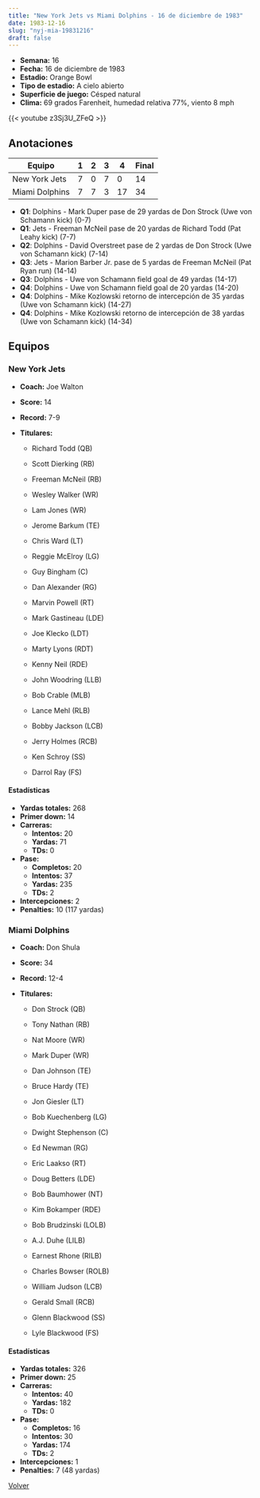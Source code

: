 ```yaml
---
title: "New York Jets vs Miami Dolphins - 16 de diciembre de 1983"
date: 1983-12-16
slug: "nyj-mia-19831216"
draft: false
---
```


- **Semana:** 16
- **Fecha:** 16 de diciembre de 1983
- **Estadio:** Orange Bowl
- **Tipo de estadio:** A cielo abierto
- **Superficie de juego:** Césped natural
- **Clima:** 69 grados Farenheit, humedad relativa 77%, viento 8 mph


{{< youtube z3Sj3U_ZFeQ >}}


## Anotaciones
| Equipo | 1 | 2 | 3 | 4 | Final |
|--------|---|---|---|---|-------|
| New York Jets  | 7 | 0 | 7 | 0  | 14 |
| Miami Dolphins  | 7 | 7 | 3 | 17  | 34 |
- **Q1**: Dolphins - Mark Duper pase de 29 yardas de Don Strock (Uwe von Schamann kick) (0-7)
- **Q1**: Jets - Freeman McNeil pase de 20 yardas de Richard Todd (Pat Leahy kick) (7-7)
- **Q2**: Dolphins - David Overstreet pase de 2 yardas de Don Strock (Uwe von Schamann kick) (7-14)
- **Q3**: Jets - Marion Barber Jr. pase de 5 yardas de Freeman McNeil (Pat Ryan run) (14-14)
- **Q3**: Dolphins - Uwe von Schamann field goal de 49 yardas (14-17)
- **Q4**: Dolphins - Uwe von Schamann field goal de 20 yardas (14-20)
- **Q4**: Dolphins - Mike Kozlowski retorno de intercepción de 35 yardas (Uwe von Schamann kick) (14-27)
- **Q4**: Dolphins - Mike Kozlowski retorno de intercepción de 38 yardas (Uwe von Schamann kick) (14-34)


## Equipos


### New York Jets
* **Coach:** Joe Walton
* **Score:** 14
* **Record:** 7-9
* **Titulares:** 

  * Richard Todd (QB) 

  * Scott Dierking (RB) 

  * Freeman McNeil (RB) 

  * Wesley Walker (WR) 

  * Lam Jones (WR) 

  * Jerome Barkum (TE) 

  * Chris Ward (LT) 

  * Reggie McElroy (LG) 

  * Guy Bingham (C) 

  * Dan Alexander (RG) 

  * Marvin Powell (RT) 

  * Mark Gastineau (LDE) 

  * Joe Klecko (LDT) 

  * Marty Lyons (RDT) 

  * Kenny Neil (RDE) 

  * John Woodring (LLB) 

  * Bob Crable (MLB) 

  * Lance Mehl (RLB) 

  * Bobby Jackson (LCB) 

  * Jerry Holmes (RCB) 

  * Ken Schroy (SS) 

  * Darrol Ray (FS) 

#### Estadísticas
* **Yardas totales:** 268
* **Primer down:** 14
* **Carreras:**
  * **Intentos:** 20
  * **Yardas:** 71
  * **TDs:** 0
* **Pase:**
  * **Completos:** 20
  * **Intentos:** 37
  * **Yardas:** 235
  * **TDs:** 2
* **Intercepciones:** 2
* **Penalties:** 10 (117 yardas)

### Miami Dolphins
* **Coach:** Don Shula
* **Score:** 34
* **Record:** 12-4
* **Titulares:** 

  * Don Strock (QB) 

  * Tony Nathan (RB) 

  * Nat Moore (WR) 

  * Mark Duper (WR) 

  * Dan Johnson (TE) 

  * Bruce Hardy (TE) 

  * Jon Giesler (LT) 

  * Bob Kuechenberg (LG) 

  * Dwight Stephenson (C) 

  * Ed Newman (RG) 

  * Eric Laakso (RT) 

  * Doug Betters (LDE) 

  * Bob Baumhower (NT) 

  * Kim Bokamper (RDE) 

  * Bob Brudzinski (LOLB) 

  * A.J. Duhe (LILB) 

  * Earnest Rhone (RILB) 

  * Charles Bowser (ROLB) 

  * William Judson (LCB) 

  * Gerald Small (RCB) 

  * Glenn Blackwood (SS) 

  * Lyle Blackwood (FS) 

#### Estadísticas
* **Yardas totales:** 326
* **Primer down:** 25
* **Carreras:**
  * **Intentos:** 40
  * **Yardas:** 182
  * **TDs:** 0
* **Pase:**
  * **Completos:** 16
  * **Intentos:** 30
  * **Yardas:** 174
  * **TDs:** 2
* **Intercepciones:** 1
* **Penalties:** 7 (48 yardas)


[Volver](/historia/1983)
